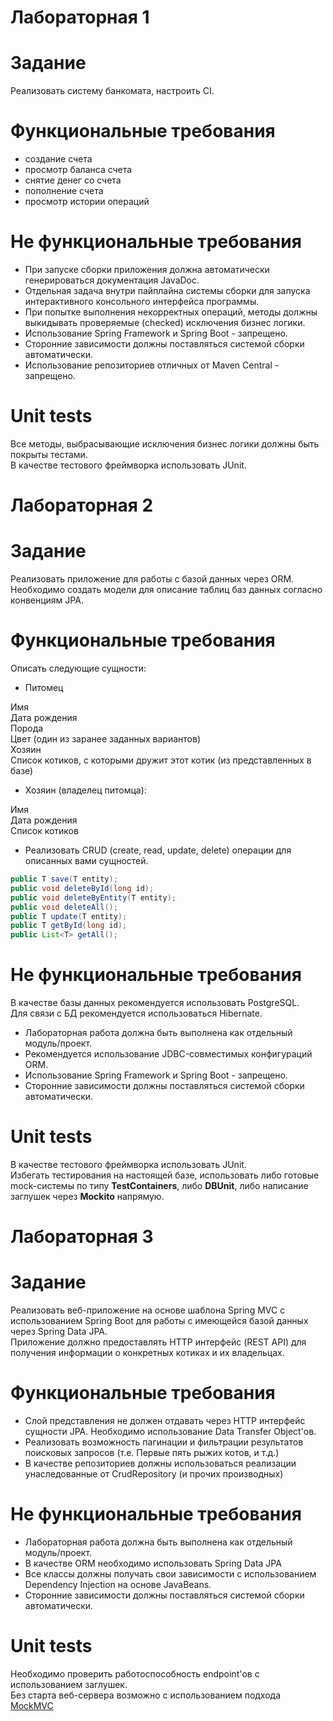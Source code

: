 # Лабораторная 1

# Задание

Реализовать систему банкомата, настроить CI.  

# Функциональные требования

- создание счета
- просмотр баланса счета
- снятие денег со счета
- пополнение счета
- просмотр истории операций

# Не функциональные требования

- При запуске сборки приложения должна автоматически генерироваться документация JavaDoc.   
- Отдельная задача внутри пайплайна системы сборки для запуска интерактивного консольного интерфейса программы.  
- При попытке выполнения некорректных операций, методы должны выкидывать проверяемые (checked) исключения бизнес логики.  
- Использование Spring Framework и Spring Boot - запрещено.  
- Сторонние зависимости должны поставляться системой сборки автоматически.   
- Использование репозиториев отличных от Maven Central - запрещено.  
 
# Unit tests

Все методы, выбрасывающие исключения бизнес логики должны быть покрыты тестами.    
В качестве тестового фреймворка использовать JUnit.  

# Лабораторная 2

# Задание

Реализовать приложение для работы с базой данных через ORM.
Необходимо создать модели для описание таблиц баз данных согласно конвенциям JPA.

# Функциональные требования

Описать следующие сущности:

- Питомец
  
Имя  
Дата рождения  
Порода  
Цвет (один из заранее заданных вариантов)  
Хозяин  
Список котиков, с которыми дружит этот котик (из представленных в базе)  

- Хозяин (владелец питомца):
  
Имя  
Дата рождения  
Список котиков   

- Реализовать CRUD (create, read, update, delete) операции для описанных вами сущностей. 
```java
public T save(T entity);
public void deleteById(long id);
public void deleteByEntity(T entity);
public void deleteAll();
public T update(T entity);
public T getById(long id);
public List<T> getAll();
```

# Не функциональные требования

В качестве базы данных рекомендуется использовать PostgreSQL.  
Для связи с БД рекомендуется использоваться Hibernate.

- Лабораторная работа должна быть выполнена как отдельный модуль/проект.
- Рекомендуется использование JDBC-совместимых конфигураций ORM. 
- Использование Spring Framework и Spring Boot - запрещено.  
- Сторонние зависимости должны поставляться системой сборки автоматически.
 
# Unit tests

В качестве тестового фреймворка использовать JUnit.  
Избегать тестирования на настоящей базе, использовать либо готовые mock-системы по типу **TestContainers**, либо **DBUnit**, либо написание заглушек через **Mockito** напрямую.  

# Лабораторная 3
# Задание

Реализовать веб-приложение на основе шаблона Spring MVC с использованием Spring Boot для работы с имеющейся базой данных через Spring Data JPA.  
Приложение должно предоставлять HTTP интерфейс (REST API) для получения информации о конкретных котиках и их владельцах.  

# Функциональные требования

- Слой представления не должен отдавать через HTTP интерфейс сущности JPA. Необходимо использование Data Transfer Object'ов.
- Реализовать возможность пагинации и фильтрации результатов поисковых запросов (т.е. Первые пять рыжих котов, и т.д.)
- В качестве репозиториев должны использоваться реализации унаследованные от CrudRepository (и прочих производных)

# Не функциональные требования

- Лабораторная работа должна быть выполнена как отдельный модуль/проект.
- В качестве ORM необходимо использовать Spring Data JPA
- Все классы должны получать свои зависимости с использованием Dependency Injection на основе JavaBeans.
- Сторонние зависимости должны поставляться системой сборки автоматически.
 
# Unit tests

Необходимо проверить работоспособность endpoint'ов с использованием заглушек.  
Без старта веб-сервера возможно с использованием подхода [MockMVC](https://habr.com/ru/companies/otus/articles/746414/)

